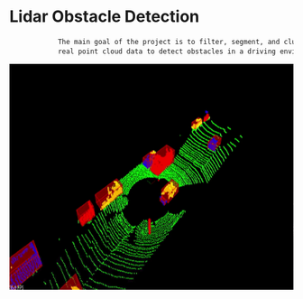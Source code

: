 # Lidar Obstacle Detection 

```sh
			The main goal of the project is to filter, segment, and cluster 
			real point cloud data to detect obstacles in a driving environment. 
```


<p align=center>
	<img src="out/output.gif" width="700" height="400"/>
</p>
